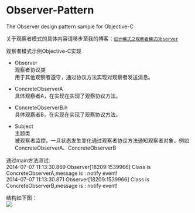 Observer-Pattern
================

The Observer design pattern sample for Objective-C

关于观察者模式的具体内容请移步至我的博客：[`设计模式之观察者模式Observer`](http://yuxiaopeng.com/blog/2014/07/07/observer-of-design-patterns/)

观察者模式示例Objective-C实现

*   Observer  <br/>
    观察者协议类  <br/>
    用于其他观察者遵守，通过协议方法实现对观察者发送消息。

*  ConcreteObserverA  <br/>
    具体观察者A，在实现在实现了观察协议方法。

*  ConcreteObserverB.h  <br/> 
    具体观察者B，在实现在实现了观察协议方法。
    
*  Subject  <br/> 
    主题类  <br/> 
    被观察者监控，一旦状态发生变化通过观察者协议方法通知观察者对象，例如ConcreteObserverA、ConcreteObserverB

通过main方法测试:  <br/>
    2014-07-07 11:13:30.869 Observer[18209:1539966] Class is ConcreteObserverA,message is : notify event!  <br/>
    2014-07-07 11:13:30.871 Observer[18209:1539966] Class is ConcreteObserverB,message is : notify event!
    
结构如下图：  <br/>
    <img src='http://yuxiaopeng.com/images/2014/07/Observer_Pattern.png' />
